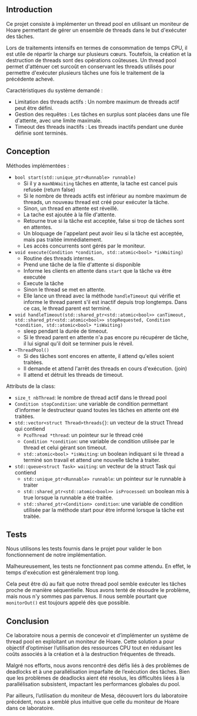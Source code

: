 ## Introduction

Ce projet consiste à implémenter un thread pool en
utilisant un moniteur de Hoare permettant de gérer un ensemble de threads dans le but d'exécuter des tâches.

Lors de traitements intensifs en termes de consommation de temps CPU, il est utile de répartir la charge sur plusieurs
cœurs. Toutefois, la création et la destruction de threads sont des opérations coûteuses. Un thread pool permet
d'atténuer cet surcoût en conservant les threads utilisés pour permettre d'exécuter plusieurs tâches une fois le traitement de la précédente achevé.

Caractéristiques du système demandé :

- Limitation des threads actifs : Un nombre maximum de threads actif peut être défini.
- Gestion des requêtes : Les tâches en surplus sont placées dans une file d'attente, avec une limite maximale.
- Timeout des threads inactifs : Les threads inactifs pendant une durée définie sont terminés.

## Conception

Méthodes implémentées :

- `bool start(std::unique_ptr<Runnable> runnable)`
    - Si il y a `maxNbWaiting` tâches en attente, la tache est cancel puis refusée (return false)
    - Si le nombre de threads actifs est inférieur au nombre maximum de threads, un nouveau thread est créé pour
      exécuter
      la tâche.
    - Sinon, un thread en attente est réveillé.
    - La tache est ajoutée à la file d'attente.
    - Retourne true si la tâche est acceptée, false si trop de tâches sont en attentes.
    - Un bloquage de l'appelant peut avoir lieu si la tâche est acceptée, mais pas traitée immédiatement.
    - Les accès concurrents sont gérés par le moniteur.
- `void execute(Condition *condition, std::atomic<bool> *isWaiting)`
    - Routine des threads internes.
    - Prend une tâche de la file d'attente si disponible
    - Informe les clients en attente dans `start` que la tâche va être executée
    - Execute la tâche
    - Sinon le thread se met en attente.
    - Elle lance un thread avec la méthode `handleTimeout` qui vérifie et informe le thread parent s'il est
      inactif depuis trop longtemps. Dans ce cas, le thread parent est terminé.
- `void handleTimeout(std::shared_ptr<std::atomic<bool>> canTimeout, std::shared_ptr<std::atomic<bool>> stopRequested, Condition *condition, std::atomic<bool> *isWaiting)`
    - sleep pendant la durée de timeout.
    - Si le thread parent en attente n'a pas encore pu récupérer de tâche, il lui signal qu'il doit se terminer puis le
      réveil.
- `~ThreadPool()`
    - Si des tâches sont encores en attente, il attend qu'elles soient traitées.
    - Il demande et attend l'arrêt des threads en cours d'exécution. (join)
    - Il attend et détruit les threads de timeout.

Attributs de la class:
- `size_t nbThread`: le nombre de thread actif dans le thread pool
- `Condition stopCondition`: une variable de condition permettant d'informer le destructeur quand toutes les tâches en attente ont été traitées.
- `std::vector<struct Thread>threads{}`: un vecteur de la struct Thread qui contiend
  - `PcoThread *thread`: un pointeur sur le thread créé
  - `Condition *condition`: une variable de condition utilisée par le thread et celui gérant son timeout.
  - `std::atomic<bool> *isWaiting`: un boolean indiquant si le thread a terminé son travail et attend une nouvelle tâche à traiter.
- `std::queue<struct Task> waiting`: un vecteur de la struct Task qui contiend
  - `std::unique_ptr<Runnable> runnable`: un pointeur sur le runnable à traiter
  - `std::shared_ptr<std::atomic<bool>> isProcessed`: un boolean mis à true lorsque la runnable a été traitée.
  - `std::shared_ptr<Condition> condition`: une variable de condition utilisée par la méthode start pour être informé lorsque la tâche est traitée.

## Tests

Nous utilisons les tests fournis dans le projet pour valider le bon fonctionnement de notre implémentation.

Malheureusement, les tests ne fonctionnent pas comme attendu. En effet, le temps d'exécution est généralement trop long.

Cela peut être dû au fait que notre thread pool semble exécuter les tâches proche de manière séquentielle. Nous avons tenté de résoudre le problème, mais nous n'y sommes pas parvenus. Il nous semble pourtant que `monitorOut()` est toujours appelé dès que possible.

## Conclusion

Ce laboratoire nous a permis de concevoir et d’implémenter un système de thread pool en exploitant un moniteur de Hoare. Cette solution a pour objectif d’optimiser l’utilisation des ressources CPU tout en réduisant les coûts associés à la création et à la destruction fréquentes de threads.

Malgré nos efforts, nous avons rencontré des défis liés à des problèmes de deadlocks et à une parallélisation imparfaite de l’exécution des tâches. Bien que les problèmes de deadlocks aient été résolus, les difficultés liées à la parallélisation subsistent, impactant les performances globales du pool.

Par ailleurs, l’utilisation du moniteur de Mesa, découvert lors du laboratoire précédent, nous a semblé plus intuitive que celle du moniteur de Hoare dans ce laboratoire.